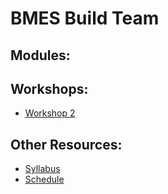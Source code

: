 # BMES Build Team

## Modules:

## Workshops:
* [Workshop 2](https://github.com/bmesbuildteamucla/Workshop-2)

## Other Resources:
* [Syllabus](https://bmesbuildteamucla.github.io/Other%20Resources/Syllabus)
* [Schedule](https://bmesbuildteamucla.github.io/Other%20Resources/Schedule)
